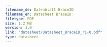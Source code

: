 ```yaml
---
filename_de: Datenblatt BraceID
filename_en: Datasheet BraceID
filetype: PDF
size: 1.2 MB
version: 1.0
link: "datasheet/Datasheet_BraceID_r1-0.pdf"
type: datasheet
---
```


